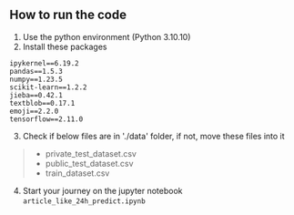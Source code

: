 ## How to run the code
1. Use the python environment (Python 3.10.10)
2. Install these packages
```
ipykernel==6.19.2
pandas==1.5.3
numpy==1.23.5
scikit-learn==1.2.2
jieba==0.42.1
textblob==0.17.1
emoji==2.2.0
tensorflow==2.11.0
```
3. Check if below files are in './data' folder, if not, move these files into it
> * private_test_dataset.csv
> * public_test_dataset.csv
> * train_dataset.csv
4. Start your journey on the jupyter notebook `article_like_24h_predict.ipynb`
